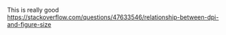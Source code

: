 This is really good
https://stackoverflow.com/questions/47633546/relationship-between-dpi-and-figure-size
